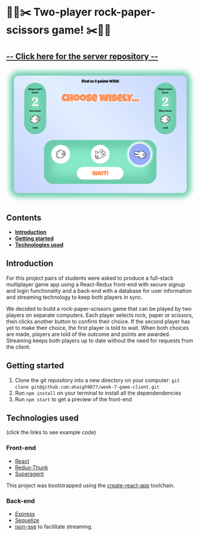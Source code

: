 # 🗿📄✂️ Two-player rock-paper-scissors game! ✂️📄🗿

## [-- Click here for the server repository --](https://github.com/ahaigh9877/week-7-game-server)

![alt-text](src/images/Screenshot.png "rock-paper-scissors screenshot")

## Contents

- **[Introduction](#introduction)**
- **[Getting started](#getting-started)**
- **[Technologies used](#markdown-header)**

## Introduction

For this project pairs of students were asked to produce a full-stack multiplayer game app using a React-Redux front-end with secure signup and login functionality and a back-end with a database for user information and streaming technology to keep both players in sync.

We decided to build a rock-paper-scissors game that can be played by two players on separate computers. Each player selects rock, paper or scissors, then clicks another button to confirm their choice. If the second player has yet to make their choice, the first player is told to wait. When both choices are made, players are told of the outcome and points are awarded. Streaming keeps both players up to date without the need for requests from the client.

## Getting started

1. Clone the git repository into a new directory on your computer: `git clone git@github.com:ahaigh9877/week-7-game-client.git`
2. Run `npm install` on your terminal to install all the dependendencies
3. Run `npm start` to get a preview of the front-end

## Technologies used

(click the links to see example code)

### Front-end

- [React](./src/components/Game/Game.js)
- [Redux-Thunk](./src/actions/users.js)
- [Superagent](./src/components/Room.js)

This project was bootstrapped using the [create-react-app](https://github.com/facebook/create-react-app) toolchain.

### Back-end

- [Express](https://github.com/ahaigh9877/week-7-game-server/blob/master/users/router.js)
- [Sequelize](https://github.com/ahaigh9877/week-7-game-server/blob/master/users/model.js)
- [json-sse](https://github.com/ahaigh9877/week-7-game-server/blob/master/index.js) to facilitate streaming.
